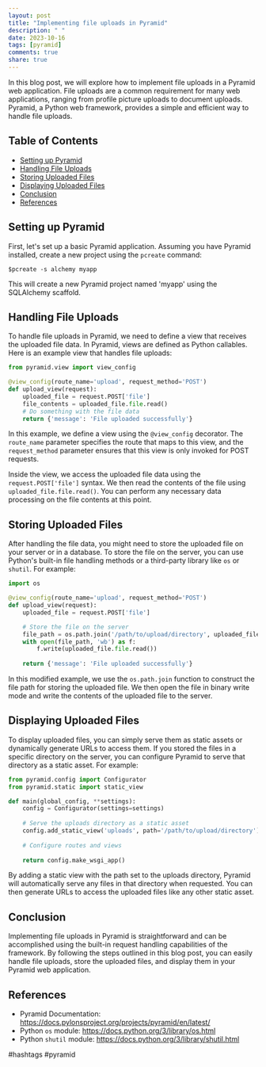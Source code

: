 ```yaml
---
layout: post
title: "Implementing file uploads in Pyramid"
description: " "
date: 2023-10-16
tags: [pyramid]
comments: true
share: true
---
```


In this blog post, we will explore how to implement file uploads in a Pyramid web application. File uploads are a common requirement for many web applications, ranging from profile picture uploads to document uploads. Pyramid, a Python web framework, provides a simple and efficient way to handle file uploads.

## Table of Contents
- [Setting up Pyramid](#setting-up-pyramid)
- [Handling File Uploads](#handling-file-uploads)
- [Storing Uploaded Files](#storing-uploaded-files)
- [Displaying Uploaded Files](#displaying-uploaded-files)
- [Conclusion](#conclusion)
- [References](#references)

## Setting up Pyramid

First, let's set up a basic Pyramid application. Assuming you have Pyramid installed, create a new project using the `pcreate` command:

```
$pcreate -s alchemy myapp
```

This will create a new Pyramid project named 'myapp' using the SQLAlchemy scaffold.

## Handling File Uploads

To handle file uploads in Pyramid, we need to define a view that receives the uploaded file data. In Pyramid, views are defined as Python callables. Here is an example view that handles file uploads:

```python
from pyramid.view import view_config

@view_config(route_name='upload', request_method='POST')
def upload_view(request):
    uploaded_file = request.POST['file']
    file_contents = uploaded_file.file.read()
    # Do something with the file data
    return {'message': 'File uploaded successfully'}
```

In this example, we define a view using the `@view_config` decorator. The `route_name` parameter specifies the route that maps to this view, and the `request_method` parameter ensures that this view is only invoked for POST requests.

Inside the view, we access the uploaded file data using the `request.POST['file']` syntax. We then read the contents of the file using `uploaded_file.file.read()`. You can perform any necessary data processing on the file contents at this point.

## Storing Uploaded Files

After handling the file data, you might need to store the uploaded file on your server or in a database. To store the file on the server, you can use Python's built-in file handling methods or a third-party library like `os` or `shutil`. For example:

```python
import os

@view_config(route_name='upload', request_method='POST')
def upload_view(request):
    uploaded_file = request.POST['file']

    # Store the file on the server
    file_path = os.path.join('/path/to/upload/directory', uploaded_file.filename)
    with open(file_path, 'wb') as f:
        f.write(uploaded_file.file.read())
    
    return {'message': 'File uploaded successfully'}
```

In this modified example, we use the `os.path.join` function to construct the file path for storing the uploaded file. We then open the file in binary write mode and write the contents of the uploaded file to the server.

## Displaying Uploaded Files

To display uploaded files, you can simply serve them as static assets or dynamically generate URLs to access them. If you stored the files in a specific directory on the server, you can configure Pyramid to serve that directory as a static asset. For example:

```python
from pyramid.config import Configurator
from pyramid.static import static_view

def main(global_config, **settings):
    config = Configurator(settings=settings)
    
    # Serve the uploads directory as a static asset
    config.add_static_view('uploads', path='/path/to/upload/directory')
    
    # Configure routes and views
    
    return config.make_wsgi_app()
```

By adding a static view with the path set to the uploads directory, Pyramid will automatically serve any files in that directory when requested. You can then generate URLs to access the uploaded files like any other static asset.

## Conclusion

Implementing file uploads in Pyramid is straightforward and can be accomplished using the built-in request handling capabilities of the framework. By following the steps outlined in this blog post, you can easily handle file uploads, store the uploaded files, and display them in your Pyramid web application.

## References

- Pyramid Documentation: https://docs.pylonsproject.org/projects/pyramid/en/latest/
- Python `os` module: https://docs.python.org/3/library/os.html
- Python `shutil` module: https://docs.python.org/3/library/shutil.html

#hashtags #pyramid